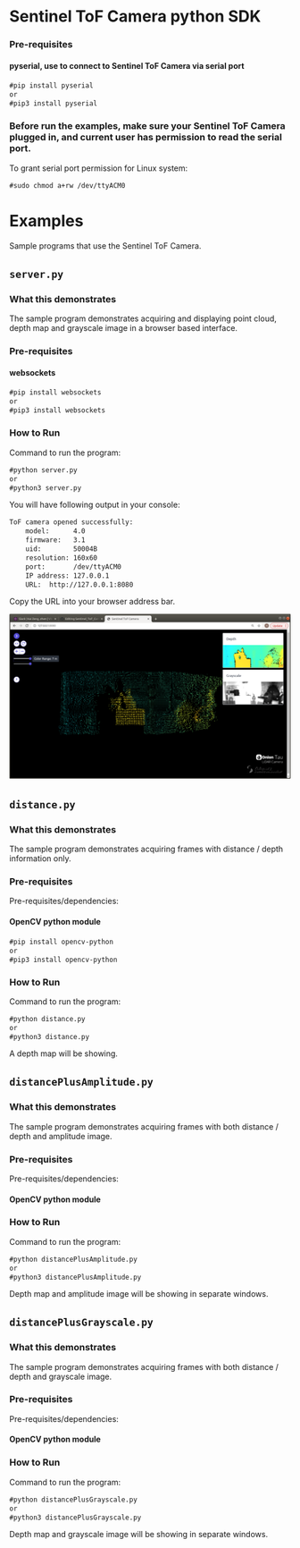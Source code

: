 # Sentinel ToF Camera python SDK

### Pre-requisites

  #### pyserial, use to connect to Sentinel ToF Camera via serial port

    #pip install pyserial
    or
    #pip3 install pyserial

### Before run the examples, make sure your Sentinel ToF Camera plugged in, and current user has permission to read the serial port. 

To grant serial port permission for Linux system:

    #sudo chmod a+rw /dev/ttyACM0
    
# Examples

Sample programs that use the Sentinel ToF Camera.

## `server.py`

### What this demonstrates

The sample program demonstrates acquiring and displaying point cloud, depth map and grayscale image in a browser based interface.

### Pre-requisites

  #### websockets

    #pip install websockets
    or
    #pip3 install websockets

### How to Run

Command to run the program:

```    
#python server.py
or
#python3 server.py
```
You will have following output in your console:

```    
ToF camera opened successfully:
    model:      4.0
    firmware:   3.1
    uid:        50004B
    resolution: 160x60
    port:       /dev/ttyACM0
    IP address: 127.0.0.1
    URL:  http://127.0.0.1:8080
```    
Copy the URL into your browser address bar.

![Web UI](docs/web-ui.png)

## `distance.py`

### What this demonstrates

The sample program demonstrates acquiring frames with distance / depth information only.

### Pre-requisites

Pre-requisites/dependencies:

  #### OpenCV python module

    #pip install opencv-python
    or
    #pip3 install opencv-python

### How to Run

Command to run the program:

```    
#python distance.py
or
#python3 distance.py
```

A depth map will be showing.

## `distancePlusAmplitude.py`

### What this demonstrates

The sample program demonstrates acquiring frames with both distance / depth and amplitude image.

### Pre-requisites

Pre-requisites/dependencies:

  #### OpenCV python module

### How to Run

Command to run the program:

```    
#python distancePlusAmplitude.py
or
#python3 distancePlusAmplitude.py
```

Depth map and amplitude image will be showing in separate windows.

## `distancePlusGrayscale.py`

### What this demonstrates

The sample program demonstrates acquiring frames with both distance / depth and grayscale image.

### Pre-requisites

Pre-requisites/dependencies:

  #### OpenCV python module

### How to Run

Command to run the program:

```
#python distancePlusGrayscale.py
or
#python3 distancePlusGrayscale.py
```  

Depth map and grayscale image will be showing in separate windows.
